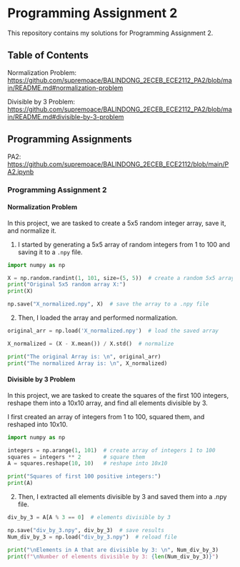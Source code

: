 # Programming Assignment 2

This repository contains my solutions for Programming Assignment 2.

## Table of Contents
Normalization Problem: 
https://github.com/supremoace/BALINDONG_2ECEB_ECE2112_PA2/blob/main/README.md#normalization-problem

Divisible by 3 Problem: 
https://github.com/supremoace/BALINDONG_2ECEB_ECE2112_PA2/blob/main/README.md#divisible-by-3-problem

## Programming Assignments

PA2: https://github.com/supremoace/BALINDONG_2ECEB_ECE2112/blob/main/PA2.ipynb

### Programming Assignment 2
#### Normalization Problem
In this project, we are tasked to create a 5x5 random integer array, save it, and normalize it.

1. I started by generating a 5x5 array of random integers from 1 to 100 and saving it to a `.npy` file.
```python
import numpy as np

X = np.random.randint(1, 101, size=(5, 5))  # create a random 5x5 array
print("Original 5x5 random array X:")
print(X)

np.save("X_normalized.npy", X)  # save the array to a .npy file
```

2. Then, I loaded the array and performed normalization.
```python
original_arr = np.load('X_normalized.npy')  # load the saved array

X_normalized = (X - X.mean()) / X.std()  # normalize

print("The original Array is: \n", original_arr)
print("The normalized Array is: \n", X_normalized)
```

#### Divisible by 3 Problem

In this project, we are tasked to create the squares of the first 100 integers, reshape them into a 10x10 array, and find all elements divisible by 3.

I first created an array of integers from 1 to 100, squared them, and reshaped into 10x10.
```python
import numpy as np

integers = np.arange(1, 101)  # create array of integers 1 to 100
squares = integers ** 2       # square them
A = squares.reshape(10, 10)   # reshape into 10x10

print("Squares of first 100 positive integers:")
print(A)
```

2. Then, I extracted all elements divisible by 3 and saved them into a .npy file.
```python
div_by_3 = A[A % 3 == 0]  # elements divisible by 3

np.save("div_by_3.npy", div_by_3)  # save results
Num_div_by_3 = np.load("div_by_3.npy")  # reload file

print("\nElements in A that are divisible by 3: \n", Num_div_by_3)
print(f"\nNumber of elements divisible by 3: {len(Num_div_by_3)}")
```

